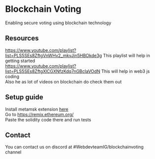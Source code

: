 # Blockchain Voting

Enabling secure voting using blockchain technology

## Resources 

https://www.youtube.com/playlist?list=PLS5SEs8ZftgVnWHv2_mkvJjn5HBOkde3g This playlist will help in getting started <br>
https://www.youtube.com/playlist?list=PLS5SEs8ZftgXlCGXNfzKdq7nGBcIaVOdN This will help in web3 js coding <br>
Also he as lot of videos on blockchain do check them out <br>


## Setup guide
Install metamsk extension <a href="https://chrome.google.com/webstore/detail/metamask/nkbihfbeogaeaoehlefnkodbefgpgknn">here</a><br>
Go to https://remix.ethereum.org/ <br>
Paste the solidity code there and run tests <br>

## Contact
You can contact us on discord at #WebdevteamIG/blockchainvoting channel

